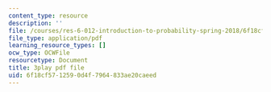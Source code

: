 ```yaml
---
content_type: resource
description: ''
file: /courses/res-6-012-introduction-to-probability-spring-2018/6f18cf5712590d4f7964833ae20caeed_RVc5hXzVFc4.pdf
file_type: application/pdf
learning_resource_types: []
ocw_type: OCWFile
resourcetype: Document
title: 3play pdf file
uid: 6f18cf57-1259-0d4f-7964-833ae20caeed
---
```

